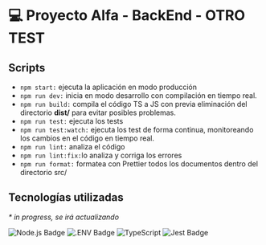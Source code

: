 # 💻 Proyecto Alfa - BackEnd - OTRO TEST

## Scripts

- `npm start:` ejecuta la aplicación en modo producción
- `npm run dev:` inicia en modo desarrollo con compilación en tiempo real.
- `npm run build:` compila el código TS a JS con previa eliminación del directorio **dist/** para evitar posibles problemas.
- `npm run test:` ejecuta los tests
- `npm run test:watch:` ejecuta los test de forma continua, monitoreando los cambios en el código en tiempo real.
- `npm run lint:` analiza el código
- `npm run lint:fix:`lo analiza y corriga los errores
- `npm run format:` formatea con Prettier todos los documentos dentro del directorio src/

## Tecnologías utilizadas

_\* in progress, se irá actualizando_

![Node.js Badge](https://img.shields.io/badge/Node.js-5FA04E?logo=nodedotjs&logoColor=fff&style=for-the-badge) ![.ENV Badge](https://img.shields.io/badge/.ENV-ECD53F?logo=dotenv&logoColor=000&style=for-the-badge) ![TypeScript](https://img.shields.io/badge/typescript-%23007ACC.svg?style=for-the-badge&logo=typescript&logoColor=white) ![Jest Badge](https://img.shields.io/badge/Jest-C21325?logo=jest&logoColor=fff&style=for-the-badge)
